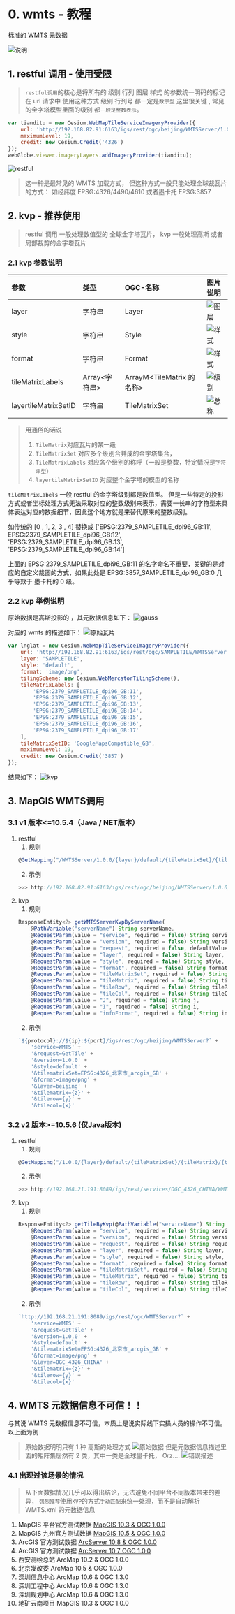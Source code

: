 # 0. wmts - 教程

[标准的 WMTS 元数据](http://192.168.82.91:6163/igs/rest/ogc/SAMPLETILE/WMTSServer)

![说明](./static/modules/cesium/fqa/ogc/wmts/gettile.png)

## 1. restful 调用 - 使用受限

> `restful调用`的核心是将所有的 级别 行列 图层 样式 的参数统一明码的标记在 url 请求中
> 使用这种方式 级别 行列号 都一定是`数字型` 这里很关键 , 常见的金字塔模型里面的级别 都`一般是整数表示`。

```js
var tianditu = new Cesium.WebMapTileServiceImageryProvider({
    url: 'http://192.168.82.91:6163/igs/rest/ogc/beijing/WMTSServer/1.0.0/beijing/default/EPSG:4326_北京市_arcgis_GB/{TileMatrix}/{TileRow}/{TileCol}.png',
    maximumLevel: 19,
    credit: new Cesium.Credit('4326')
});
webGlobe.viewer.imageryLayers.addImageryProvider(tianditu);
```

![restful](./static/modules/cesium/fqa/ogc/wmts/restful.png)

> 这一种是最常见的 WMTS 加载方式， 但这种方式一般只能处理全球裁瓦片的方式： 如经纬度 EPSG:4326/4490/4610 或者墨卡托 EPSG:3857

## 2. kvp - 推荐使用

> restful 调用 一般处理数值型的 全球金字塔瓦片， kvp 一般处理高斯 或者 局部裁剪的金字塔瓦片

### 2.1 kvp 参数说明

| 参数                 | 类型          | OGC-名称                  | 图片说明                                                             |
| :------------------- | :------------ | :------------------------ | :------------------------------------------------------------------- |
| layer                | 字符串        | Layer                     | ![图层](./static/modules/cesium/fqa/ogc/wmts/layer.png)              |
| style                | 字符串        | Style                     | ![样式](./static/modules/cesium/fqa/ogc/wmts/style-type.png)         |
| format               | 字符串        | Format                    | ![样式](./static/modules/cesium/fqa/ogc/wmts/wmts-format.png)        |
| tileMatrixLabels     | Array<字符串> | ArrayM<TileMatrix 的名称> | ![级别](./static/modules/cesium/fqa/ogc/wmts/tilematrixset.png)      |
| layertileMatrixSetID | 字符串        | TileMatrixSet             | ![总称](./static/modules/cesium/fqa/ogc/wmts/tilematrixset-name.png) |

> 用通俗的话说
>
> 1. `TileMatrix`对应瓦片的某一级
> 1. `TileMatrixSet` 对应多个级别合并成的金字塔集合，
> 1. `TileMatrixLabels` 对应各个级别的称呼（一般是整数，特定情况是`字符串型`）
> 1. `layertileMatrixSetID` 对应整个金字塔的模型的名称

`tileMatrixLabels` 一般 restful 的金字塔级别都是数值型。 但是一些特定的投影方式或者坐标处理方式无法采取对应的整数级别来表示，需要一长串的字符型来具体表达对应的数据细节，因此这个地方就是来替代原来的整数级别。

如传统的 [0 , 1, 2, 3 , 4] 替换成 ['EPSG:2379_SAMPLETILE_dpi96_GB:11', EPSG:2379_SAMPLETILE_dpi96_GB:12', 'EPSG:2379_SAMPLETILE_dpi96_GB:13', 'EPSG:2379_SAMPLETILE_dpi96_GB:14']

上面的 EPSG:2379_SAMPLETILE_dpi96_GB:11 的名字命名不重要，关键的是对应的自定义裁图的方式，如果此处是 EPSG:3857_SAMPLETILE_dpi96_GB:0 几乎等效于 墨卡托的 0 级。

### 2.2 kvp 举例说明

原始数据是高斯投影的 ，其元数据信息如下：
![gauss](./static/modules/cesium/fqa/ogc/wmts/2397.png)

对应的 wmts 的描述如下：
![原始瓦片](./static/modules/cesium/fqa/ogc/wmts/origin-data.png)

```js
var lnglat = new Cesium.WebMapTileServiceImageryProvider({
    url: 'http://192.168.82.91:6163/igs/rest/ogc/SAMPLETILE/WMTSServer',
    layer: 'SAMPLETILE',
    style: 'default',
    format: 'image/png',
    tilingScheme: new Cesium.WebMercatorTilingScheme(),
    tileMatrixLabels: [
        'EPSG:2379_SAMPLETILE_dpi96_GB:11',
        'EPSG:2379_SAMPLETILE_dpi96_GB:12',
        'EPSG:2379_SAMPLETILE_dpi96_GB:13',
        'EPSG:2379_SAMPLETILE_dpi96_GB:14',
        'EPSG:2379_SAMPLETILE_dpi96_GB:15',
        'EPSG:2379_SAMPLETILE_dpi96_GB:16',
        'EPSG:2379_SAMPLETILE_dpi96_GB:17'
    ],
    tileMatrixSetID: 'GoogleMapsCompatible_GB',
    maximumLevel: 19,
    credit: new Cesium.Credit('3857')
});
```

结果如下：
![kvp](./static/modules/cesium/fqa/ogc/wmts/wmts-kvp.png)

## 3. MapGIS WMTS调用

### 3.1 v1 版本<=10.5.4（Java / NET版本）
1. restful
    1. 规则
    ``` js 
    @GetMapping("/WMTSServer/1.0.0/{layer}/default/{tileMatrixSet}/{tileMatrix}/{tileRow}/{tileCol}.{format}")
    ```
    2. 示例
    ``` js 
    >>> http://192.168.82.91:6163/igs/rest/ogc/beijing/WMTSServer/1.0.0/beijing/default/EPSG:4326_北京市_arcgis_GB/{z}/{y}/{x}.png
    ```
2. kvp
    1. 规则
    ``` js
    ResponseEntity<?> getWMTSServerKvpByServerName(
        @PathVariable("serverName") String serverName,
        @RequestParam(value = "service", required = false) String service,
        @RequestParam(value = "version", required = false) String version,
        @RequestParam(value = "request", required = false, defaultValue = "") String request,
        @RequestParam(value = "layer", required = false) String layer,
        @RequestParam(value = "style", required = false) String style,
        @RequestParam(value = "format", required = false) String format,
        @RequestParam(value = "tileMatrixSet", required = false) String tileMatrixSet,
        @RequestParam(value = "tileMatrix", required = false) String tileMatrix,
        @RequestParam(value = "tileRow", required = false) String tileRow,
        @RequestParam(value = "tileCol", required = false) String tileCol,
        @RequestParam(value = "J", required = false) String j,
        @RequestParam(value = "I", required = false) String i,
        @RequestParam(value = "infoFormat", required = false) String infoFormat)
    ```
    2. 示例
    ``` js
    `${protocol}://${ip}:${port}/igs/rest/ogc/beijing/WMTSServer?` +
        'service=WMTS' +
        '&request=GetTile' +
        '&version=1.0.0' +
        '&style=default' +
        '&tilematrixSet=EPSG:4326_北京市_arcgis_GB' +
        '&format=image/png' +
        '&layer=beijing' +
        '&tilematrix={z}' +
        '&tilerow={y}' +
        '&tilecol={x}'
    ```
### 3.2 v2 版本>=10.5.6 (仅Java版本)
1. restful
    1. 规则
    ``` js 
    @GetMapping("/1.0.0/{layer}/default/{tileMatrixSet}/{tileMatrix}/{tileRow}/{tileCol}.{format}")
    ```
    2. 示例
    ``` js 
    >>> http://192.168.21.191:8089/igs/rest/services/OGC_4326_CHINA/WMTSServer/1.0.0/OGC_4326_CHINA/default/EPSG:4326_OGC_4326_CHINA_028mm_GB/{z}/{y}/{x}.png
    ```
2. kvp
    1. 规则
    ``` js
    ResponseEntity<?> getTileByKvp(@PathVariable("serviceName") String serviceName,
        @RequestParam(value = "service", required = false) String service,
        @RequestParam(value = "version", required = false) String version,
        @RequestParam(value = "request", required = false) String request,
        @RequestParam(value = "layer", required = false) String layer,
        @RequestParam(value = "style", required = false) String style,
        @RequestParam(value = "format", required = false) String format,
        @RequestParam(value = "tileMatrixSet", required = false) String tileMatrixSet,
        @RequestParam(value = "tileMatrix", required = false) String tileMatrix,
        @RequestParam(value = "tileRow", required = false) String tileRow,
        @RequestParam(value = "tileCol", required = false) String tileCol)
    ```
    2. 示例
    ``` js
    `http://192.168.21.191:8089/igs/rest/ogc/WMTSServer?` +
        'service=WMTS' +
        '&request=GetTile' +
        '&version=1.0.0' +
        '&style=default' +
        '&tilematrixSet=EPSG:4326_北京市_arcgis_GB' +
        '&format=image/png' +
        '&layer=OGC_4326_CHINA' +
        '&tilematrix={z}' +
        '&tilerow={y}' +
        '&tilecol={x}'
    ```


## 4. WMTS 元数据信息不可信！！

与其说 WMTS 元数据信息不可信，本质上是说实际线下实操人员的操作不可信。以上面为例

> 原始数据明明只有 1 种 高斯的处理方式
> ![原始数据](./static/modules/cesium/fqa/ogc/wmts/origin-data.png)
> 但是元数据信息描述里面的矩阵集居然有 2 类，其中一类是全球墨卡托， Orz....
> ![错误描述](./static/modules/cesium/fqa/ogc/wmts/error-info.png)

### 4.1 出现过该场景的情况

> 从下面数据情况几乎可以得出结论，无法避免不同平台不同版本带来的差异， `强烈推荐`使用`KVP`的方式`手动匹配`来统一处理，而不是自动解析 WMTS.xml 的元数据信息

1. MapGIS 平台官方测试数据 [MapGIS 10.3 & OGC 1.0.0](http://192.168.82.91:6163/igs/rest/ogc/SAMPLETILE/WMTSServer)
1. MapGIS 九州官方测试数据 [MapGIS 10.5 & OGC 1.0.0]()
1. ArcGIS 官方测试数据 [ArcServer 10.8 & OGC 1.0.0](https://gibs.earthdata.nasa.gov/wmts/epsg4326/best/1.0.0/WMTSCapabilities.xml)
1. ArcGIS 官方测试数据 [ArcServer 10.7 OGC 1.0.0](http://219.142.81.85/arcgis/rest/services/10wanZH/MapServer/WMTS/1.0.0/WMTSCapabilities.xml)
1. 西安测绘总站 ArcMap 10.2 & OGC 1.0.0
1. 北京发改委 ArcMap 10.5 & OGC 1.0.0
1. 深圳信息中心 ArcMap 10.6 & OGC 1.3.0
1. 深圳工程中心 ArcMap 10.6 & OGC 1.3.0
1. 深圳规划中心 ArcMap 10.6 & OGC 1.3.0
1. 地矿云南项目 MapGIS 10.3 & OGC 1.0.0
